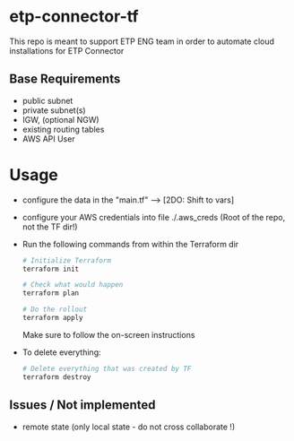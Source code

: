 # etp-connector-tf

This repo is meant to support ETP ENG team in order to automate cloud installations for ETP Connector



## Base Requirements
- public subnet
- private subnet(s)
- IGW, (optional NGW)
- existing routing tables
- AWS API User


# Usage
- configure the data in the "main.tf" --> [2DO: Shift to vars]
- configure your AWS credentials into file ./.aws_creds (Root of the repo, not the TF dir!)
- Run the following commands from within the Terraform dir
  ```bash
  # Initialize Terraform
  terraform init
  
  # Check what would happen
  terraform plan
  
  # Do the rollout
  terraform apply
  ```
  Make sure to follow the on-screen instructions

- To delete everything:
  ```bash
  # Delete everything that was created by TF
  terraform destroy
  ```

## Issues / Not implemented
- remote state (only local state - do not cross collaborate !)